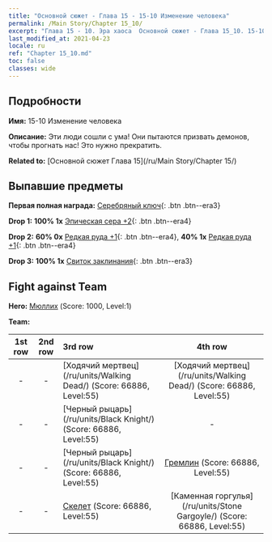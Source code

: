 ```yaml
---
title: "Основной сюжет - Глава 15 - 15-10 Изменение человека"
permalink: /Main Story/Chapter 15_10/
excerpt: "Глава 15 - 10. Эра хаоса  Основной сюжет - Глава 15_10. 15-10 Изменение человека"
last_modified_at: 2021-04-23
locale: ru
ref: "Chapter 15_10.md"
toc: false
classes: wide
---
```


## Подробности

 **Имя:** 15-10 Изменение человека

 **Описание:** Эти люди сошли с ума! Они пытаются призвать демонов, чтобы прогнать нас! Это нужно прекратить.

 **Related to:** [Основной сюжет Глава 15](/ru/Main Story/Chapter 15/)

## Выпавшие предметы

 **Первая полная награда:** [Серебряный ключ](/ItemsRU/con_693/){: .btn .btn--era3}

 **Drop 1:** **100% 1x** [Эпическая сера +2](/ItemsRU/mat_50/){: .btn .btn--era4}

 **Drop 2:** **60% 0x** [Редкая руда +1](/ItemsRU/mat_40/){: .btn .btn--era4}, **40% 1x** [Редкая руда +1](/ItemsRU/mat_40/){: .btn .btn--era4}

 **Drop 3:** **100% 1x** [Свиток заклинания](/ItemsRU/con_694/){: .btn .btn--era3}


## Fight against Team
 **Hero:** [Мюллих](/ru/heroes/Mullich/) (Score: 1000, Level:1)

 **Team:**


  | 1st row | 2nd row | 3rd row | 4th row |
  |:----:|:----:|:----|:----:|
  | - | - | [Ходячий мертвец](/ru/units/Walking Dead/) (Score: 66886, Level:55)  | [Ходячий мертвец](/ru/units/Walking Dead/) (Score: 66886, Level:55)  |
  | - | - | [Черный рыцарь](/ru/units/Black Knight/) (Score: 66886, Level:55)  | - |
  | - | - | [Черный рыцарь](/ru/units/Black Knight/) (Score: 66886, Level:55)  | [Гремлин](/ru/units/Gremlin/) (Score: 66886, Level:55)  |
  | - | - | [Скелет](/ru/units/Skeleton/) (Score: 66886, Level:55)  | [Каменная горгулья](/ru/units/Stone Gargoyle/) (Score: 66886, Level:55)  |


